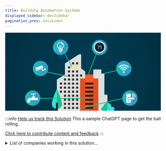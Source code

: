 ```yaml
---
title: Building Automation Systems
displayed_sidebar: docSidebar
pagination_prev: solutions
---
```


![Cover Image](../static/img/building-automation.png)

:::info [Help us track this Solution](contribute)
This a sample ChatGPT page to get the ball rolling.

[Click here to contribute content and feedback](contribute)
:::

<details>
        <summary>List of companies working in this solution...</summary>
         <em>Note: this is an experimental feature. Accuracy not guaranteed</em>
        <div>
            <ul>
             
                <li><a href="https://switchautomation.com">Switch Automation</a></li>
            
                <li><a href="https://softwaremotor.com">Software Motor Company</a></li>
            
            </ul>
        </div>
        </details>


:::company
  #### [View open jobs in this Solution](https://climatebase.org/jobs?l=&q=&drawdown_solutions=Building+Automation+Systems)
:::

## Overview

Significant progress has been achieved in developing Building Automation Systems to combat climate change. Breakthrough technologies targeting building efficiency have emerged:

1. **Building Envelope Technologies**: These enhance building thermal performance through improved sealing and insulation, reducing energy needed for heating and cooling and greenhouse gas emissions.

2. **Building Automation and Control Systems**: These automate functions like lighting, heating, and ventilation, reducing energy consumption and emissions.

3. **Renewable Energy Technologies**: These generate clean energy from sources like solar and wind, decreasing greenhouse gas emissions.

Noteworthy contributors include the U.S. Department of Energy, the International Energy Agency, and the Alliance to Save Energy.

## Progress Made

Significant headway in building efficiency has been achieved via Building Automation Systems. Innovations like advanced insulation, solar power systems, and energy-efficient windows have enhanced energy efficiency, reducing energy requirements for building climate control.

The U.S. Department of Energy, the National Renewable Energy Laboratory, and the Building Technologies Office have played vital roles in this progress.

## Lessons Learned

Key lessons from Building Automation Systems' development:
1. **Data Collection and Analysis Importance**: Accurate data collection and analysis are crucial for effective energy consumption management. They identify high consumption areas and aid in devising efficient energy reduction strategies.

2. **Integrated Approach Necessity**: A holistic approach is essential. Alongside Building Automation Systems, it includes retrofits, renewable energy generation, and operational and behavioral changes.

3. **Stakeholder Engagement**: Involvement of all stakeholders - building owners, occupants, and service providers - is vital. This comprehensive approach incorporates diverse needs and concerns.

4. **Ongoing Monitoring and Evaluation**: Continuous evaluation ensures sustained energy consumption reduction. Data drives necessary adjustments in systems, operations, and behavior.

## Challenges Ahead

The major challenges in Building Automation Systems' implementation remain:
1. **Lack of Awareness**: Wider awareness is needed about the technology's benefits among the public.
2. **Cost Constraints**: High installation and maintenance costs deter potential adopters, despite long-term benefits.
3. **Continual Development Requirement**: Ongoing technology improvement is necessary for greater efficiency and effectiveness.

## Best Path Forward

To effectively counter climate change, the following steps are crucial:
1. **Raising Awareness**: Educate the public about the technology's benefits.
2. **Cost Reduction**: Make the technology more affordable to encourage wider adoption.
3. **Enhanced Efficiency**: Continuously improve the technology for better results.
4. **Ease of Use**: Simplify installation and operation processes.

Leading companies like Nest, Philips, Johnson Controls, and Honeywell are pioneering these efforts:

1. Nest's programmable and remotely controlled thermostat saves energy.
2. Philips' energy-efficient LED lighting surpasses traditional lighting.
3. Johnson Controls' building management system optimizes energy use.
4. Honeywell's home automation system controls various home aspects, including climate control.

---

Image credit: [homebase.ai](https://homebase.ai/connected-buildings/the-benefits-of-building-automation/)
